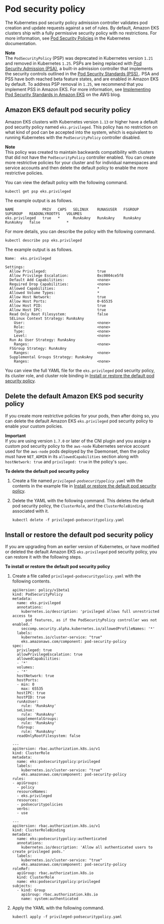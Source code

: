 # Pod security policy<a name="pod-security-policy"></a>

The Kubernetes pod security policy admission controller validates pod creation and update requests against a set of rules\. By default, Amazon EKS clusters ship with a fully permissive security policy with no restrictions\. For more information, see [Pod Security Policies](https://kubernetes.io/docs/concepts/policy/pod-security-policy/) in the Kubernetes documentation\.

**Note**  
The `PodSecurityPolicy` \(PSP\) was deprecated in Kubernetes version `1.21` and removed in Kubernetes `1.25`\. PSPs are being replaced with [Pod Security Admission \(PSA\)](https://kubernetes.io/docs/concepts/security/pod-security-admission/), a built\-in admission controller that implements the security controls outlined in the [Pod Security Standards \(PSS\) ](https://kubernetes.io/docs/concepts/security/pod-security-standards/)\. PSA and PSS have both reached beta feature states, and are enabled in Amazon EKS by default\. To address PSP removal in `1.25`, we recommend that you implement PSS in Amazon EKS\. For more information, see [Implementing Pod Security Standards in Amazon EKS](http://aws.amazon.com/blogs/containers/implementing-pod-security-standards-in-amazon-eks/) on the AWS blog\.

## Amazon EKS default pod security policy<a name="default-psp"></a>

Amazon EKS clusters with Kubernetes version `1.13` or higher have a default pod security policy named `eks.privileged`\. This policy has no restriction on what kind of pod can be accepted into the system, which is equivalent to running Kubernetes with the `PodSecurityPolicy` controller disabled\.

**Note**  
This policy was created to maintain backwards compatibility with clusters that did not have the `PodSecurityPolicy` controller enabled\. You can create more restrictive policies for your cluster and for individual namespaces and service accounts and then delete the default policy to enable the more restrictive policies\.

You can view the default policy with the following command\.

```
kubectl get psp eks.privileged
```

The example output is as follows\.

```
NAME             PRIV   CAPS   SELINUX    RUNASUSER   FSGROUP    SUPGROUP   READONLYROOTFS   VOLUMES
eks.privileged   true   *      RunAsAny   RunAsAny    RunAsAny   RunAsAny   false            *
```

For more details, you can describe the policy with the following command\.

```
kubectl describe psp eks.privileged
```

The example output is as follows\.

```
Name:  eks.privileged

Settings:
  Allow Privileged:                       true
  Allow Privilege Escalation:             0xc0004ce5f8
  Default Add Capabilities:               <none>
  Required Drop Capabilities:             <none>
  Allowed Capabilities:                   *
  Allowed Volume Types:                   *
  Allow Host Network:                     true
  Allow Host Ports:                       0-65535
  Allow Host PID:                         true
  Allow Host IPC:                         true
  Read Only Root Filesystem:              false
  SELinux Context Strategy: RunAsAny
    User:                                 <none>
    Role:                                 <none>
    Type:                                 <none>
    Level:                                <none>
  Run As User Strategy: RunAsAny
    Ranges:                               <none>
  FSGroup Strategy: RunAsAny
    Ranges:                               <none>
  Supplemental Groups Strategy: RunAsAny
    Ranges:                               <none>
```

You can view the full YAML file for the `eks.privileged` pod security policy, its cluster role, and cluster role binding in [Install or restore the default pod security policy](#psp-install-or-restore-default)\.

## Delete the default Amazon EKS pod security policy<a name="psp-delete-default"></a>

If you create more restrictive policies for your pods, then after doing so, you can delete the default Amazon EKS `eks.privileged` pod security policy to enable your custom policies\.

**Important**  
If you are using version `1.7.0` or later of the CNI plugin and you assign a custom pod security policy to the `aws-node` Kubernetes service account used for the `aws-node` pods deployed by the Daemonset, then the policy must have `NET_ADMIN` in its `allowedCapabilities` section along with `hostNetwork: true` and `privileged: true` in the policy's `spec`\.

**To delete the default pod security policy**

1. Create a file named *`privileged-podsecuritypolicy.yaml`* with the contents in the example file in [Install or restore the default pod security policy](#psp-install-or-restore-default)\.

1. Delete the YAML with the following command\. This deletes the default pod security policy, the `ClusterRole`, and the `ClusterRoleBinding` associated with it\.

   ```
   kubectl delete -f privileged-podsecuritypolicy.yaml
   ```

## Install or restore the default pod security policy<a name="psp-install-or-restore-default"></a>

If you are upgrading from an earlier version of Kubernetes, or have modified or deleted the default Amazon EKS `eks.privileged` pod security policy, you can restore it with the following steps\.

**To install or restore the default pod security policy**

1. Create a file called `privileged-podsecuritypolicy.yaml` with the following contents\.

   ```
   apiVersion: policy/v1beta1
   kind: PodSecurityPolicy
   metadata:
     name: eks.privileged
     annotations:
       kubernetes.io/description: 'privileged allows full unrestricted access to
         pod features, as if the PodSecurityPolicy controller was not enabled.'
       seccomp.security.alpha.kubernetes.io/allowedProfileNames: '*'
     labels:
       kubernetes.io/cluster-service: "true"
       eks.amazonaws.com/component: pod-security-policy
   spec:
     privileged: true
     allowPrivilegeEscalation: true
     allowedCapabilities:
     - '*'
     volumes:
     - '*'
     hostNetwork: true
     hostPorts:
     - min: 0
       max: 65535
     hostIPC: true
     hostPID: true
     runAsUser:
       rule: 'RunAsAny'
     seLinux:
       rule: 'RunAsAny'
     supplementalGroups:
       rule: 'RunAsAny'
     fsGroup:
       rule: 'RunAsAny'
     readOnlyRootFilesystem: false
   
   ---
   apiVersion: rbac.authorization.k8s.io/v1
   kind: ClusterRole
   metadata:
     name: eks:podsecuritypolicy:privileged
     labels:
       kubernetes.io/cluster-service: "true"
       eks.amazonaws.com/component: pod-security-policy
   rules:
   - apiGroups:
     - policy
     resourceNames:
     - eks.privileged
     resources:
     - podsecuritypolicies
     verbs:
     - use
   
   ---
   apiVersion: rbac.authorization.k8s.io/v1
   kind: ClusterRoleBinding
   metadata:
     name: eks:podsecuritypolicy:authenticated
     annotations:
       kubernetes.io/description: 'Allow all authenticated users to create privileged pods.'
     labels:
       kubernetes.io/cluster-service: "true"
       eks.amazonaws.com/component: pod-security-policy
   roleRef:
     apiGroup: rbac.authorization.k8s.io
     kind: ClusterRole
     name: eks:podsecuritypolicy:privileged
   subjects:
     - kind: Group
       apiGroup: rbac.authorization.k8s.io
       name: system:authenticated
   ```

1. Apply the YAML with the following command\.

   ```
   kubectl apply -f privileged-podsecuritypolicy.yaml
   ```